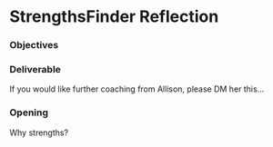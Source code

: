 # StrengthsFinder Reflection

### Objectives

### Deliverable

If you would like further coaching from Allison, please DM her this...

### Opening
Why strengths? 


